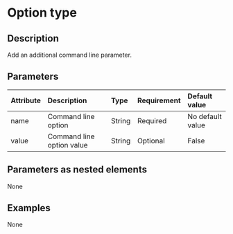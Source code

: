 # Option type

## Description

Add an additional command line parameter.

## Parameters

| **Attribute**| **Description**| **Type**| **Requirement**| **Default value**|
|:-------------|:---------------|:--------|:---------------|:-----------------|
|name          |Command line option|String   |Required        |No default value  |
|value	        |Command line option value|String   |Optional        |False             |

## Parameters as nested elements

None

## Examples

None